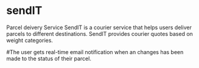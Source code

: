 # sendIT
Parcel deivery Service
SendIT is a courier service that helps users deliver parcels to different destinations. SendIT
provides courier quotes based on weight categories.


#The user gets real-time email notification when an changes has been made to the status of their parcel.

